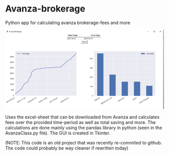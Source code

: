 # Avanza-brokerage
Python app for calculating avanza brokerage-fees and more

![image](https://github.com/antonschulz/Avanza-brokerage/blob/master/app.png)

Uses the excel-sheet that can be downloaded from Avanza and calculates fees over the provided time-period as well as total saving and more. 
The calculations are done mainly using the pandas library in python (seen in the AvanzaClass.py file). The GUI is created in Tkinter.

(NOTE: This code is an old project that was recently re-commited to github. The code could probably be way cleaner if rewritten today)
